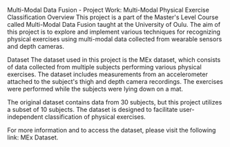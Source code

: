 Multi-Modal Data Fusion - Project Work: Multi-Modal Physical Exercise Classification
Overview
This project is a part of the Master's Level Course called Multi-Modal Data Fusion taught at the University of Oulu. The aim of this project is to explore and implement various techniques for recognizing physical exercises using multi-modal data collected from wearable sensors and depth cameras.

Dataset
The dataset used in this project is the MEx dataset, which consists of data collected from multiple subjects performing various physical exercises. The dataset includes measurements from an accelerometer attached to the subject's thigh and depth camera recordings. The exercises were performed while the subjects were lying down on a mat.

The original dataset contains data from 30 subjects, but this project utilizes a subset of 10 subjects. The dataset is designed to facilitate user-independent classification of physical exercises.

For more information and to access the dataset, please visit the following link: MEx Dataset.
